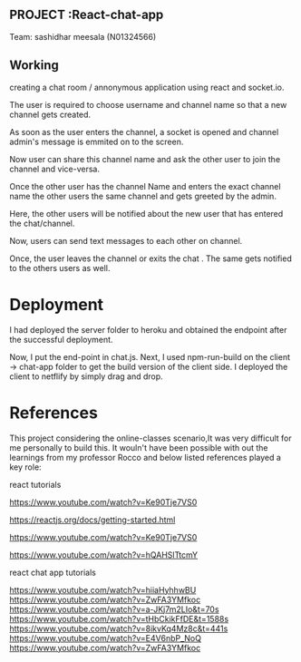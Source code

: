 

## PROJECT :React-chat-app

Team: sashidhar meesala (N01324566)

## Working 
creating a chat room / annonymous application using react and socket.io.

The user is required to choose username and channel name so that a new channel gets created.

As soon as the user enters the channel, a socket is opened and channel admin's message is emmited on to the screen.

Now user can share this channel name and ask the other user to join the channel and vice-versa.

Once the other user has the channel Name and enters the exact channel name the other users the same channel and gets greeted by the 
admin.

Here, the other users will be notified about the new user that has entered the chat/channel.

Now, users can send text messages to each other on channel.

Once, the user leaves the channel or exits the chat . The same gets notified to the others users as well.

# Deployment

I had deployed the server folder to heroku and obtained the endpoint after the successful deployment.

Now, I put the end-point in chat.js.
Next, I used npm-run-build on the client -> chat-app folder to get the build version of the client side.
I deployed the client to netflify by  simply drag and drop.

# References 
This project considering the online-classes scenario,It was very difficult for me personally to build this. It wouln't have been possible with out the learnings from my professor Rocco and below listed references played a key role:

react tutorials

https://www.youtube.com/watch?v=Ke90Tje7VS0

https://reactjs.org/docs/getting-started.html

https://www.youtube.com/watch?v=Ke90Tje7VS0

https://www.youtube.com/watch?v=hQAHSlTtcmY


react chat app tutorials

https://www.youtube.com/watch?v=hiiaHyhhwBU
https://www.youtube.com/watch?v=ZwFA3YMfkoc
https://www.youtube.com/watch?v=a-JKj7m2LIo&t=70s
https://www.youtube.com/watch?v=tHbCkikFfDE&t=1588s
https://www.youtube.com/watch?v=8ikvKq4Mz8c&t=441s
https://www.youtube.com/watch?v=E4V6nbP_NoQ
https://www.youtube.com/watch?v=ZwFA3YMfkoc




